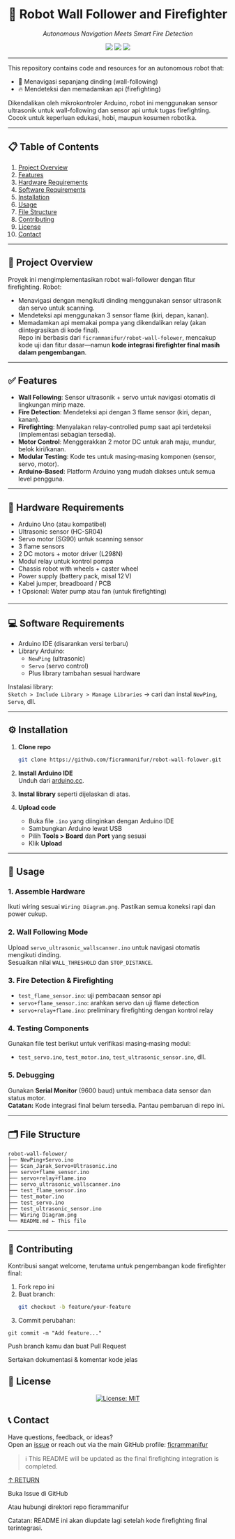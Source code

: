 <h1 align="center">🤖 Robot Wall Follower and Firefighter</h1>
<p align="center"><em>Autonomous Navigation Meets Smart Fire Detection</em></p>

<p align="center">
  <img src="https://img.shields.io/badge/last%20commit-today-brightgreen" />
  <img src="https://img.shields.io/badge/arduino-100%25-blue" />
  <img src="https://img.shields.io/badge/components-robotics-lightgrey" />
</p>

---

This repository contains code and resources for an autonomous robot that:

- 🔁 Menavigasi sepanjang dinding (wall-following)  
- 🔥 Mendeteksi dan memadamkan api (firefighting)  

Dikendalikan oleh mikrokontroler Arduino, robot ini menggunakan sensor ultrasonik untuk wall-following dan sensor api untuk tugas firefighting. Cocok untuk keperluan edukasi, hobi, maupun kosumen robotika.

---

## 📋 Table of Contents

1. [Project Overview](#project-overview)  
2. [Features](#features)  
3. [Hardware Requirements](#hardware-requirements)  
4. [Software Requirements](#software-requirements)  
5. [Installation](#installation)  
6. [Usage](#usage)  
7. [File Structure](#file-structure)  
8. [Contributing](#contributing)  
9. [License](#license)  
10. [Contact](#contact)  

---

## 🧠 Project Overview

Proyek ini mengimplementasikan robot wall-follower dengan fitur firefighting. Robot:

- Menavigasi dengan mengikuti dinding menggunakan sensor ultrasonik dan servo untuk scanning.
- Mendeteksi api menggunakan 3 sensor flame (kiri, depan, kanan).
- Memadamkan api memakai pompa yang dikendalikan relay (akan diintegrasikan di kode final).  
Repo ini berbasis dari `ficrammanifur/robot-wall-folower`, mencakup kode uji dan fitur dasar—namun **kode integrasi firefighter final masih dalam pengembangan**.

---

## ✅ Features

- **Wall Following**: Sensor ultrasonik + servo untuk navigasi otomatis di lingkungan mirip maze.  
- **Fire Detection**: Mendeteksi api dengan 3 flame sensor (kiri, depan, kanan).  
- **Firefighting**: Menyalakan relay-controlled pump saat api terdeteksi (implementasi sebagian tersedia).  
- **Motor Control**: Menggerakkan 2 motor DC untuk arah maju, mundur, belok kiri/kanan.  
- **Modular Testing**: Kode tes untuk masing‑masing komponen (sensor, servo, motor).  
- **Arduino-Based**: Platform Arduino yang mudah diakses untuk semua level pengguna.

---

## 🧰 Hardware Requirements

- Arduino Uno (atau kompatibel)  
- Ultrasonic sensor (HC-SR04)  
- Servo motor (SG90) untuk scanning sensor  
- 3 flame sensors  
- 2 DC motors + motor driver (L298N)  
- Modul relay untuk kontrol pompa  
- Chassis robot with wheels + caster wheel  
- Power supply (battery pack, misal 12 V)  
- Kabel jumper, breadboard / PCB  
- ❗ Opsional: Water pump atau fan (untuk firefighting)

---

## 💻 Software Requirements

- Arduino IDE (disarankan versi terbaru)  
- Library Arduino:  
  - `NewPing` (ultrasonic)  
  - `Servo` (servo control)  
  - Plus library tambahan sesuai hardware  

Instalasi library:  
`Sketch > Include Library > Manage Libraries` → cari dan instal `NewPing`, `Servo`, dll.

---

## ⚙️ Installation

1. **Clone repo**  
    ```bash
    git clone https://github.com/ficrammanifur/robot-wall-folower.git
    ```

2. **Install Arduino IDE**  
   Unduh dari [arduino.cc](https://www.arduino.cc/en/software).

3. **Instal library** seperti dijelaskan di atas.

4. **Upload code**  
   - Buka file `.ino` yang diinginkan dengan Arduino IDE  
   - Sambungkan Arduino lewat USB  
   - Pilih **Tools > Board** dan **Port** yang sesuai  
   - Klik **Upload**

---

## 🚀 Usage

### 1. Assemble Hardware  
Ikuti wiring sesuai `Wiring Diagram.png`. Pastikan semua koneksi rapi dan power cukup.

### 2. Wall Following Mode  
Upload `servo_ultrasonic_wallscanner.ino` untuk navigasi otomatis mengikuti dinding.  
Sesuaikan nilai `WALL_THRESHOLD` dan `STOP_DISTANCE`.

### 3. Fire Detection & Firefighting  
- `test_flame_sensor.ino`: uji pembacaan sensor api  
- `servo+flame_sensor.ino`: arahkan servo dan uji flame detection  
- `servo+relay+flame.ino`: preliminary firefighting dengan kontrol relay

### 4. Testing Components  
Gunakan file test berikut untuk verifikasi masing‑masing modul:  
- `test_servo.ino`, `test_motor.ino`, `test_ultrasonic_sensor.ino`, dll.

### 5. Debugging  
Gunakan **Serial Monitor** (9600 baud) untuk membaca data sensor dan status motor.  
**Catatan:** Kode integrasi final belum tersedia. Pantau pembaruan di repo ini.

---

## 🗂️ File Structure
```
robot-wall-folower/
├── NewPing+Servo.ino
├── Scan_Jarak_Servo+Ultrasonic.ino
├── servo+flame_sensor.ino
├── servo+relay+flame.ino
├── servo_ultrasonic_wallscanner.ino
├── test_flame_sensor.ino
├── test_motor.ino
├── test_servo.ino
├── test_ultrasonic_sensor.ino
├── Wiring Diagram.png
└── README.md ← This file
```

---

## 🤝 Contributing

Kontribusi sangat welcome, terutama untuk pengembangan kode firefighter final:

1. Fork repo ini  
2. Buat branch:  
   ```bash
   git checkout -b feature/your-feature

3. Commit perubahan:
```
git commit -m "Add feature..."
```
Push branch kamu dan buat Pull Request

Sertakan dokumentasi & komentar kode jelas

## 📝 License
<p align="center">
  <a href="https://github.com/ficrammanifur/ficrammanifur/blob/main/LICENSE">
    <img src="https://img.shields.io/badge/license-MIT-blue" alt="License: MIT" />
  </a>
</p>

## 📞 Contact

Have questions, feedback, or ideas?  
Open an [issue](https://github.com/ficrammanifur/robot-wall-folower/issues) or reach out via the main GitHub profile: [ficrammanifur](https://github.com/ficrammanifur)

> ℹ️ This README will be updated as the final firefighting integration is completed.

<p align="left"><a href="#🤖-robot-wall-follower-and-firefighter">↑ RETURN</a></p>

Buka Issue di GitHub

Atau hubungi direktori repo ficrammanifur

Catatan: README ini akan diupdate lagi setelah kode firefighting final terintegrasi.

